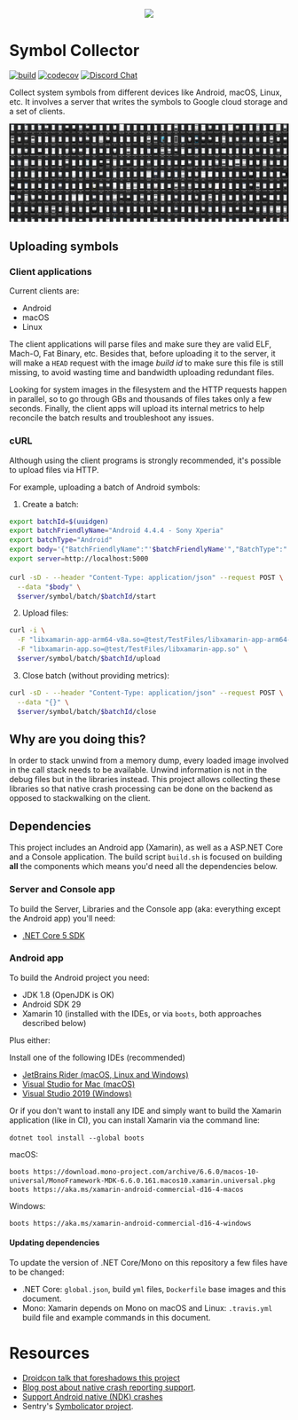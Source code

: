 <p align="center">
  <a href="https://sentry.io" target="_blank" align="center">
    <img src="https://sentry-brand.storage.googleapis.com/sentry-logo-black.png" width="280">
  </a>
  <br />
</p>

# Symbol Collector
[![build](https://github.com/getsentry/symbol-collector/workflows/build/badge.svg?branch=main)](https://github.com/getsentry/symbol-collector/actions?query=branch%3Amain)
[![codecov](https://codecov.io/gh/getsentry/symbol-collector/branch/main/graph/badge.svg)](https://codecov.io/gh/getsentry/symbol-collector)
[![Discord Chat](https://img.shields.io/discord/621778831602221064.svg)](https://discord.gg/Ww9hbqr)

Collect system symbols from different devices like Android, macOS, Linux, etc.
It involves a server that writes the symbols to Google cloud storage and a set of clients.

![Symbol Collector on a device farm](.github/SymbolCollector.png?raw=true "Devices")

## Uploading symbols

### Client applications

Current clients are:

* Android
* macOS
* Linux

The client applications will parse files and make sure they are valid ELF, Mach-O, Fat Binary, etc.
Besides that, before uploading it to the server, it will make a `HEAD` request with the image _build id_ to make sure
this file is still missing, to avoid wasting time and bandwidth uploading redundant files.

Looking for system images in the filesystem and the HTTP requests happen in parallel, so to go through GBs and thousands of files takes only a few seconds.
Finally, the client apps will upload its internal metrics to help reconcile the batch results and troubleshoot any issues.


### cURL
Although using the client programs is strongly recommended, it's possible to upload files via HTTP.

For example, uploading a batch of Android symbols:

1. Create a batch:

```sh
export batchId=$(uuidgen)
export batchFriendlyName="Android 4.4.4 - Sony Xperia"
export batchType="Android"
export body='{"BatchFriendlyName":"'$batchFriendlyName'","BatchType":"'$batchType'"}'
export server=http://localhost:5000

curl -sD - --header "Content-Type: application/json" --request POST \
  --data "$body" \
  $server/symbol/batch/$batchId/start
```
2. Upload files:

```sh
curl -i \
  -F "libxamarin-app-arm64-v8a.so=@test/TestFiles/libxamarin-app-arm64-v8a.so" \
  -F "libxamarin-app.so=@test/TestFiles/libxamarin-app.so" \
  $server/symbol/batch/$batchId/upload
```
3. Close batch (without providing metrics): 

```sh
curl -sD - --header "Content-Type: application/json" --request POST \
  --data "{}" \
  $server/symbol/batch/$batchId/close
```

## Why are you doing this?

In order to stack unwind from a memory dump, every loaded image involved in the call stack needs to be available.
Unwind information is not in the debug files but in the libraries instead.
This project allows collecting these libraries so that native crash processing can be done on the backend as opposed to stackwalking on the client.

## Dependencies

This project includes an Android app (Xamarin), as well as a ASP.NET Core and a Console application.
The build script `build.sh` is focused on building **all** the components which means you'd need all the dependencies below.

### Server and Console app
To build the Server, Libraries and the Console app (aka: everything except the Android app) you'll need:
* [.NET Core 5 SDK](https://dot.net)

### Android app
To build the Android project you need:
* JDK 1.8 (OpenJDK is OK)
* Android SDK 29
* Xamarin 10 (installed with the IDEs, or via `boots`, both approaches described below)

Plus either:

Install one of the following IDEs (recommended)
* [JetBrains Rider (macOS, Linux and Windows)](https://www.jetbrains.com/rider/)
* [Visual Studio for Mac (macOS)](https://docs.microsoft.com/en-us/xamarin/get-started/installation)
* [Visual Studio 2019 (Windows)](https://docs.microsoft.com/en-us/xamarin/get-started/installation)

Or if you don't want to install any IDE and simply want to build the Xamarin application (like in CI), you can install Xamarin via the command line:

`dotnet tool install --global boots`

macOS:

```
boots https://download.mono-project.com/archive/6.6.0/macos-10-universal/MonoFramework-MDK-6.6.0.161.macos10.xamarin.universal.pkg
boots https://aka.ms/xamarin-android-commercial-d16-4-macos
```

Windows:

```
boots https://aka.ms/xamarin-android-commercial-d16-4-windows
```

#### Updating dependencies

To update the version of .NET Core/Mono on this repository a few files have to be changed:

- .NET Core: `global.json`, build `yml` files, `Dockerfile` base images and this document.
- Mono: Xamarin depends on Mono on macOS and Linux: `.travis.yml` build file and example commands in this document.

# Resources

* [Droidcon talk that foreshadows this project](https://player.vimeo.com/video/380844400)
* [Blog post about native crash reporting support](https://blog.sentry.io/2019/09/26/fixing-native-apps-with-sentry).
* [Support Android native (NDK) crashes](https://blog.sentry.io/2019/11/25/adding-native-support-to-our-android-sdk/)
* Sentry's [Symbolicator project](https://github.com/getsentry/symbolicator).
